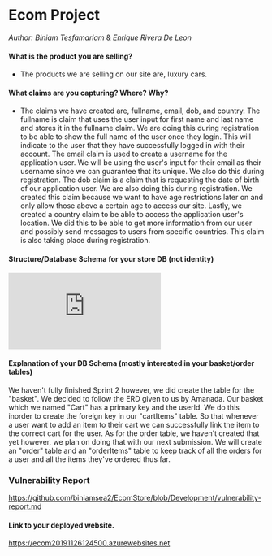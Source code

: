# Ecom Project
*Author: Biniam Tesfamariam* & *Enrique Rivera De Leon*    

#### What is the product you are selling?  
- The products we are selling on our site are, luxury cars.    
#### What claims are you capturing? Where? Why?  
- The claims we have created are, fullname, email, dob, and country. The fullname is claim that uses
the user input for first name and last name and stores it in the fullname claim. We are doing this during registration
to be able to show the full name of the user once they login. This will indicate to the user that they have successfully logged 
in with their account. The email claim is used to create a username for the application user. We will be using the user's input for their email
as their username since we can guarantee that its unique. We also do this during registration. The dob claim is a claim that is requesting the date of birth
of our application user. We are also doing this during registration. We created this claim because we want to have age restrictions later on and only
allow those above a certain age to access our site. Lastly, we created a country claim to be able to access the application user's location. We did this to be able
to get more information from our user and possibly send messages to users from specific countries. This claim is also taking place during registration.

#### Structure/Database Schema for your store DB (not identity)  
![MyImage.png](https://github.com/codefellows/seattle-dotnet-401d9/blob/master/Resources/ECom/StoreDBERD.pdf)


#### Explanation of your DB Schema (mostly interested in your basket/order tables)  
We haven't fully finished Sprint 2 however, we did create the table for the "basket". We decided to follow the ERD given to us by Amanada. Our basket which we named
"Cart" has a primary key and the userId. We do this inorder to create the foreign key in our "cartItems" table. So that whenever a user want to add an item to their cart 
we can successfully link the item to the correct cart for the user. As for the order table, we haven't created that yet however, we plan on doing that with our next submission.
We will create an "order" table and an "orderItems" table to keep track of all the orders for a user and all the items they've ordered thus far.

### Vulnerability Report
https://github.com/biniamsea2/EcomStore/blob/Development/vulnerability-report.md

#### Link to your deployed website.  
https://ecom20191126124500.azurewebsites.net
